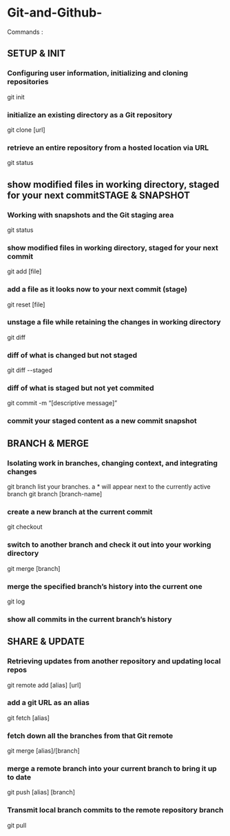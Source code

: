 # Git-and-Github-
Commands :
## SETUP & INIT 
### Configuring user information, initializing and cloning repositories
git init
### initialize an existing directory as a Git repository 
git clone [url]
### retrieve an entire repository from a hosted location via URL
git status
## show modified files in working directory, staged for your next commitSTAGE & SNAPSHOT
### Working with snapshots and the Git staging area
git status
### show modified files in working directory, staged for your next commit
git add [file]
### add a file as it looks now to your next commit (stage)
git reset [file]
### unstage a file while retaining the changes in working directory
git diff
### diff of what is changed but not staged
git diff --staged
### diff of what is staged but not yet commited
git commit -m “[descriptive message]”
### commit your staged content as a new commit snapshot
## BRANCH & MERGE
### Isolating work in branches, changing context, and integrating changes
git branch
list your branches. a * will appear next to the currently active branch
git branch [branch-name]
### create a new branch at the current commit
git checkout
### switch to another branch and check it out into your working directory 
git merge [branch]
### merge the specified branch’s history into the current one
git log
### show all commits in the current branch’s history
## SHARE & UPDATE
### Retrieving updates from another repository and updating local repos
git remote add [alias] [url]
### add a git URL as an alias
git fetch [alias]
### fetch down all the branches from that Git remote
git merge [alias]/[branch]
### merge a remote branch into your current branch to bring it up to date
git push [alias] [branch]
### Transmit local branch commits to the remote repository branch
git pull

